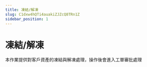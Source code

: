 ```yaml
---
title: 凍結/解凍
slug: C1dxw4hQTi4auakiZJZcQ8TRn1Z
sidebar_position: 1
---
```



# 凍結/解凍

本作業提供對客戶資產的凍結與解凍處理，操作後會進入工單審批處理

